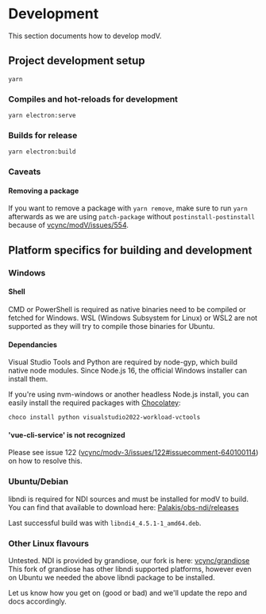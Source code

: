 # Development

This section documents how to develop modV.

## Project development setup

```
yarn
```

### Compiles and hot-reloads for development

```
yarn electron:serve
```

### Builds for release

```
yarn electron:build
```

### Caveats

#### Removing a package

If you want to remove a package with `yarn remove`, make sure to run `yarn` afterwards as we are using `patch-package` without `postinstall-postinstall` because of [vcync/modV/issues/554](https://github.com/vcync/modV/issues/554).



## Platform specifics for building and development

### Windows

#### Shell

CMD or PowerShell is required as native binaries need to be compiled or fetched for Windows. WSL (Windows Subsystem for Linux) or WSL2 are not supported as they will try to compile those binaries for Ubuntu.

#### Dependancies

Visual Studio Tools and Python are required by node-gyp, which build native node modules.
Since Node.js 16, the official Windows installer can install them.

If you're using nvm-windows or another headless Node.js install, you can easily install the required packages with [Chocolatey](https://chocolatey.org/install):

```
choco install python visualstudio2022-workload-vctools
```

#### 'vue-cli-service' is not recognized

Please see issue 122 ([vcync/modv-3/issues/122#issuecomment-640100114](https://github.com/vcync/modv-3/issues/122#issuecomment-640100114)) on how to resolve this.

### Ubuntu/Debian

libndi is required for NDI sources and must be installed for modV to build. You can find that available to download here: [Palakis/obs-ndi/releases](https://github.com/Palakis/obs-ndi/releases)

Last successful build was with `libndi4_4.5.1-1_amd64.deb`.

### Other Linux flavours

Untested. NDI is provided by grandiose, our fork is here: [vcync/grandiose](https://github.com/vcync/grandiose/) This fork of grandiose has other libndi supported platforms, however even on Ubuntu we needed the above libndi package to be installed.

Let us know how you get on (good or bad) and we'll update the repo and docs accordingly.
